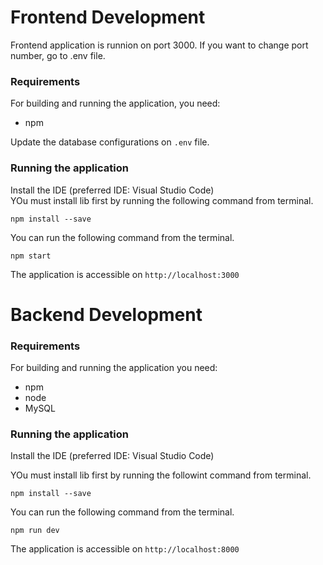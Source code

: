 # Frontend Development

Frontend application is runnion on port 3000. If you want to change port number, go to .env file.

### Requirements

For building and running the application, you need:

- npm

Update the database configurations on `.env` file.

### Running the application

Install the IDE (preferred IDE: Visual Studio Code) <br/>
YOu must install lib first by running the following command from terminal.

```shell
npm install --save
```

You can run the following command from the terminal.

```shell
npm start
```

The application is accessible on `http://localhost:3000`

# Backend Development

### Requirements

For building and running the application you need:

- npm
- node
- MySQL

### Running the application

Install the IDE (preferred IDE: Visual Studio Code) <br/>

YOu must install lib first by running the followint command from terminal.

```shell
npm install --save
```

You can run the following command from the terminal.

```shell
npm run dev
```

The application is accessible on `http://localhost:8000`
